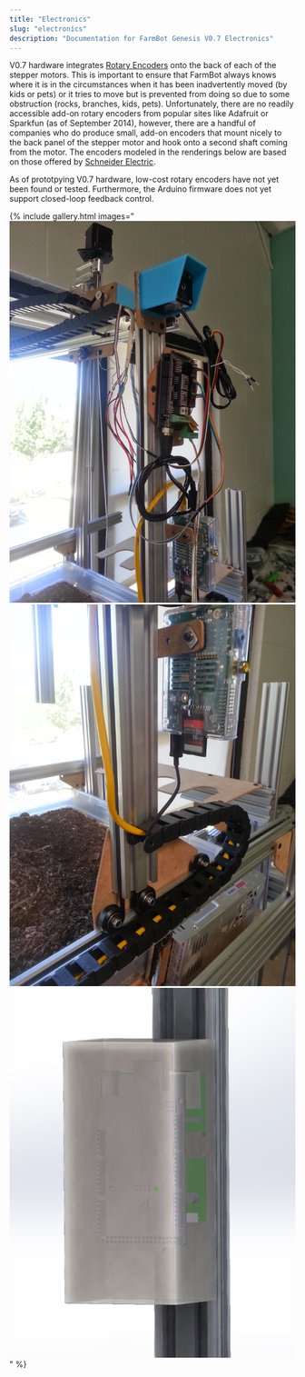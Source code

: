 ```yaml
---
title: "Electronics"
slug: "electronics"
description: "Documentation for FarmBot Genesis V0.7 Electronics"
---
```


V0.7 hardware integrates [Rotary Encoders](http://wiki.farmbot.cc/wiki/Rotary_Encoders) onto the back of each of the stepper motors. This is important to ensure that FarmBot always knows where it is in the circumstances when it has been inadvertently moved (by kids or pets) or it tries to move but is prevented from doing so due to some obstruction (rocks, branches, kids, pets). Unfortunately, there are no readily accessible add-on rotary encoders from popular sites like Adafruit or Sparkfun (as of September 2014), however, there are a handful of companies who do produce small, add-on encoders that mount nicely to the back panel of the stepper motor and hook onto a second shaft coming from the motor. The encoders modeled in the renderings below are based on those offered by [Schneider Electric](http://motion.schneider-electric.com/downloads/datasheets/17_mtr.pdf).

As of prototpying V0.7 hardware, low-cost rotary encoders have not yet been found or tested. Furthermore, the Arduino firmware does not yet support closed-loop feedback control.

{% include gallery.html images="
![V5_Electronics_1.jpg](_images/V5_Electronics_1.jpg)
![V5_Electronics_2.jpg](_images/V5_Electronics_2.jpg)
![V5_Electronics_Render_1.jpg](_images/V5_Electronics_Render_1.jpg)
" %}

